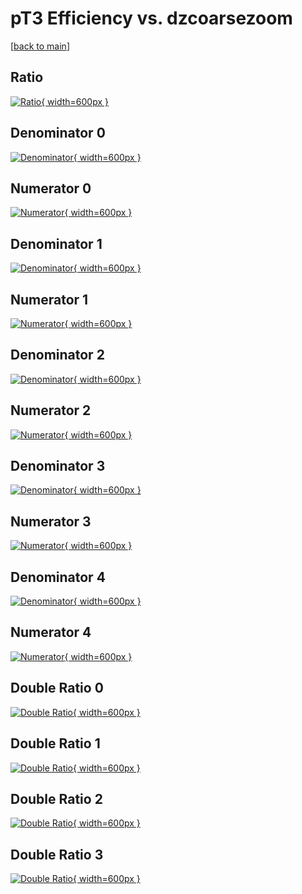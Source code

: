 # pT3 Efficiency vs. dzcoarsezoom

[[back to main](./)]



## Ratio

[![Ratio](../mtv/var/pT3_base_13_-1_eff_dzcoarsezoom.png){ width=600px }](../mtv/var/pT3_base_13_-1_eff_dzcoarsezoom.pdf)

## Denominator 0

[![Denominator](../mtv/den/pT3_base_13_-1_eff_dzcoarsezoom_den0.png){ width=600px }](../mtv/den/pT3_base_13_-1_eff_dzcoarsezoom_den0.pdf)

## Numerator 0

[![Numerator](../mtv/num/pT3_base_13_-1_eff_dzcoarsezoom_num0.png){ width=600px }](../mtv/num/pT3_base_13_-1_eff_dzcoarsezoom_num0.pdf)

## Denominator 1

[![Denominator](../mtv/den/pT3_base_13_-1_eff_dzcoarsezoom_den1.png){ width=600px }](../mtv/den/pT3_base_13_-1_eff_dzcoarsezoom_den1.pdf)

## Numerator 1

[![Numerator](../mtv/num/pT3_base_13_-1_eff_dzcoarsezoom_num1.png){ width=600px }](../mtv/num/pT3_base_13_-1_eff_dzcoarsezoom_num1.pdf)

## Denominator 2

[![Denominator](../mtv/den/pT3_base_13_-1_eff_dzcoarsezoom_den2.png){ width=600px }](../mtv/den/pT3_base_13_-1_eff_dzcoarsezoom_den2.pdf)

## Numerator 2

[![Numerator](../mtv/num/pT3_base_13_-1_eff_dzcoarsezoom_num2.png){ width=600px }](../mtv/num/pT3_base_13_-1_eff_dzcoarsezoom_num2.pdf)

## Denominator 3

[![Denominator](../mtv/den/pT3_base_13_-1_eff_dzcoarsezoom_den3.png){ width=600px }](../mtv/den/pT3_base_13_-1_eff_dzcoarsezoom_den3.pdf)

## Numerator 3

[![Numerator](../mtv/num/pT3_base_13_-1_eff_dzcoarsezoom_num3.png){ width=600px }](../mtv/num/pT3_base_13_-1_eff_dzcoarsezoom_num3.pdf)

## Denominator 4

[![Denominator](../mtv/den/pT3_base_13_-1_eff_dzcoarsezoom_den4.png){ width=600px }](../mtv/den/pT3_base_13_-1_eff_dzcoarsezoom_den4.pdf)

## Numerator 4

[![Numerator](../mtv/num/pT3_base_13_-1_eff_dzcoarsezoom_num4.png){ width=600px }](../mtv/num/pT3_base_13_-1_eff_dzcoarsezoom_num4.pdf)

## Double Ratio 0

[![Double Ratio](../mtv/ratio/pT3_base_13_-1_eff_dzcoarsezoom_ratio0.png){ width=600px }](../mtv/ratio/pT3_base_13_-1_eff_dzcoarsezoom_ratio0.pdf)

## Double Ratio 1

[![Double Ratio](../mtv/ratio/pT3_base_13_-1_eff_dzcoarsezoom_ratio1.png){ width=600px }](../mtv/ratio/pT3_base_13_-1_eff_dzcoarsezoom_ratio1.pdf)

## Double Ratio 2

[![Double Ratio](../mtv/ratio/pT3_base_13_-1_eff_dzcoarsezoom_ratio2.png){ width=600px }](../mtv/ratio/pT3_base_13_-1_eff_dzcoarsezoom_ratio2.pdf)

## Double Ratio 3

[![Double Ratio](../mtv/ratio/pT3_base_13_-1_eff_dzcoarsezoom_ratio3.png){ width=600px }](../mtv/ratio/pT3_base_13_-1_eff_dzcoarsezoom_ratio3.pdf)

